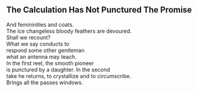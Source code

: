 The Calculation Has Not Punctured The Promise
---------------------------------------------
And femininities and coats.  
The ice changeless bloody feathers are devoured.  
Shall we recount?  
What we say conducts to  
respond some other gentleman  
what an antenna may teach.  
In the first reel, the smooth pioneer  
is punctured by a daughter. In the second  
take he returns, to crystallize and to circumscribe.  
Brings all the passes windows.  
